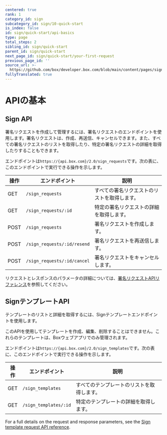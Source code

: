 ```yaml
---
centered: true
rank: 1
category_id: sign
subcategory_id: sign/10-quick-start
is_index: false
id: sign/quick-start/api-basics
type: page
total_steps: 2
sibling_id: sign/quick-start
parent_id: sign/quick-start
next_page_id: sign/quick-start/your-first-request
previous_page_id: ''
source_url: >-
  https://github.com/box/developer.box.com/blob/main/content/pages/sign/10-quick-start/10-api-basics.md
fullyTranslated: true
---
```

# APIの基本

## Sign API

署名リクエストを作成して管理するには、署名リクエストのエンドポイントを使用します。署名リクエストは、作成、再送信、キャンセルできます。また、すべての署名リクエストのリストを取得したり、特定の署名リクエストの詳細を取得したりすることもできます。

エンドポイントは`https://{api.box.com}/2.0/sign_requests`です。次の表に、このエンドポイントで実行できる操作を示します。

| 操作   | エンドポイント                     | 説明                     |
| ---- | --------------------------- | ---------------------- |
| GET  | `/sign_requests`            | すべての署名リクエストのリストを取得します。 |
| GET  | `/sign_requests/:id`        | 特定の署名リクエストの詳細を取得します。   |
| POST | `/sign_requests`            | 署名リクエストを作成します。         |
| POST | `/sign_requests/:id/resend` | 署名リクエストを再送信します。        |
| POST | `/sign_requests/:id/cancel` | 署名リクエストをキャンセルします。      |

リクエストとレスポンスのパラメータの詳細については、[署名リクエストAPIリファレンス][sign-api-reference]を参照してください。

## SignテンプレートAPI

テンプレートのリストと詳細を取得するには、Signテンプレートエンドポイントを使用します。

<Message type="notice">

このAPIを使用してテンプレートを作成、編集、削除することはできません。これらのテンプレートは、Boxウェブアプリでのみ管理されます。

</Message>

エンドポイントは`https://{api.box.com}/2.0/sign_templates`です。次の表に、このエンドポイントで実行できる操作を示します。

| 操作  | エンドポイント               | 説明                    |
| --- | --------------------- | --------------------- |
| GET | `/sign_templates`     | すべてのテンプレートのリストを取得します。 |
| GET | `/sign_templates/:id` | 特定のテンプレートの詳細を取得します。   |

For a full details on the request and response parameters, see the [Sign template request API reference][sign-api-template-ref].

[sign-api-reference]: https://developer.box.com/reference/resources/sign-request/

[sign-api-template-ref]: https://developer.box.com/reference/resources/sign-template/
